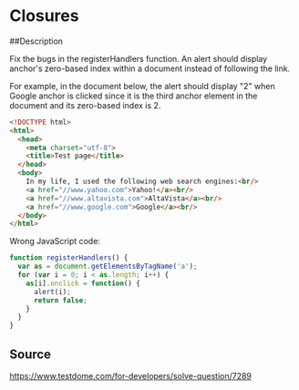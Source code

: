 # Closures

##Description

Fix the bugs in the registerHandlers function. An alert should display anchor's zero-based index within a document instead of following the link.

For example, in the document below, the alert should display "2" when Google anchor is clicked since it is the third anchor element in the document and its zero-based index is 2.

```HTML
<!DOCTYPE html>
<html>
  <head>
    <meta charset="utf-8">
    <title>Test page</title>
  </head>
  <body>
    In my life, I used the following web search engines:<br/>
    <a href="//www.yahoo.com">Yahoo!</a><br/>
    <a href="//www.altavista.com">AltaVista</a><br/>
    <a href="//www.google.com">Google</a><br/>
  </body>
</html>
```

Wrong JavaScript code:

```Javascript
function registerHandlers() {
  var as = document.getElementsByTagName('a');
  for (var i = 0; i < as.length; i++) {
    as[i].onclick = function() {
      alert(i);
      return false;
    }
  }
}
```


## Source
https://www.testdome.com/for-developers/solve-question/7289
